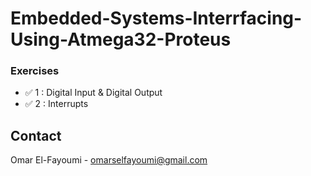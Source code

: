 # Embedded-Systems-Interrfacing-Using-Atmega32-Proteus


### Exercises
* ✅ 1 : Digital Input & Digital Output 
* ✅ 2 : Interrupts




<!-- CONTACT -->
## Contact

Omar El-Fayoumi - omarselfayoumi@gmail.com

